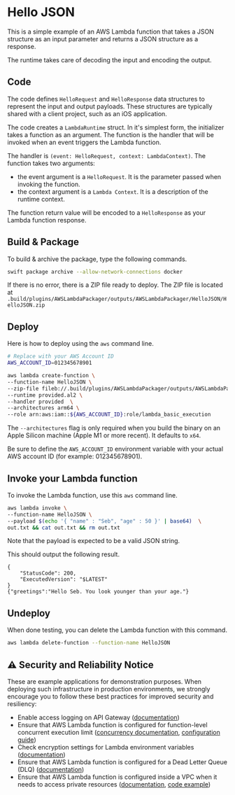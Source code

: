 # Hello JSON 

This is a simple example of an AWS Lambda function that takes a JSON structure as an input parameter and returns a JSON structure as a response.

The runtime takes care of decoding the input and encoding the output.

## Code 

The code defines `HelloRequest` and `HelloResponse` data structures to represent the input and output payloads. These structures are typically shared with a client project, such as an iOS application.

The code creates a `LambdaRuntime` struct. In it's simplest form, the initializer takes a function as an argument. The function is the handler that will be invoked when an event triggers the Lambda function.

The handler is `(event: HelloRequest, context: LambdaContext)`. The function takes two arguments:
- the event argument is a `HelloRequest`. It is the parameter passed when invoking the function.
- the context argument is a `Lambda Context`. It is a description of the runtime context.

The function return value will be encoded to a `HelloResponse` as your Lambda function response.

## Build & Package 

To build & archive the package, type the following commands.

```bash
swift package archive --allow-network-connections docker
```

If there is no error, there is a ZIP file ready to deploy. 
The ZIP file is located at `.build/plugins/AWSLambdaPackager/outputs/AWSLambdaPackager/HelloJSON/HelloJSON.zip`

## Deploy

Here is how to deploy using the `aws` command line.

```bash
# Replace with your AWS Account ID
AWS_ACCOUNT_ID=012345678901

aws lambda create-function \
--function-name HelloJSON \
--zip-file fileb://.build/plugins/AWSLambdaPackager/outputs/AWSLambdaPackager/HelloJSON/HelloJSON.zip \
--runtime provided.al2 \
--handler provided  \
--architectures arm64 \
--role arn:aws:iam::${AWS_ACCOUNT_ID}:role/lambda_basic_execution
```

The `--architectures` flag is only required when you build the binary on an Apple Silicon machine (Apple M1 or more recent). It defaults to `x64`.

Be sure to define the `AWS_ACCOUNT_ID` environment variable with your actual AWS account ID (for example: 012345678901).

## Invoke your Lambda function

To invoke the Lambda function, use this `aws` command line.

```bash
aws lambda invoke \
--function-name HelloJSON \
--payload $(echo '{ "name" : "Seb", "age" : 50 }' | base64)  \
out.txt && cat out.txt && rm out.txt
```

Note that the payload is expected to be a valid JSON string.

This should output the following result. 

```
{
    "StatusCode": 200,
    "ExecutedVersion": "$LATEST"
}
{"greetings":"Hello Seb. You look younger than your age."}
```

## Undeploy

When done testing, you can delete the Lambda function with this command.

```bash
aws lambda delete-function --function-name HelloJSON
```

## ⚠️ Security and Reliability Notice

These are example applications for demonstration purposes. When deploying such infrastructure in production environments, we strongly encourage you to follow these best practices for improved security and resiliency:

- Enable access logging on API Gateway ([documentation](https://docs.aws.amazon.com/apigateway/latest/developerguide/set-up-logging.html))
- Ensure that AWS Lambda function is configured for function-level concurrent execution limit ([concurrency documentation](https://docs.aws.amazon.com/lambda/latest/dg/lambda-concurrency.html), [configuration guide](https://docs.aws.amazon.com/lambda/latest/dg/configuration-concurrency.html))
- Check encryption settings for Lambda environment variables ([documentation](https://docs.aws.amazon.com/lambda/latest/dg/configuration-envvars-encryption.html))
- Ensure that AWS Lambda function is configured for a Dead Letter Queue (DLQ) ([documentation](https://docs.aws.amazon.com/lambda/latest/dg/invocation-async-retain-records.html#invocation-dlq))
- Ensure that AWS Lambda function is configured inside a VPC when it needs to access private resources ([documentation](https://docs.aws.amazon.com/lambda/latest/dg/configuration-vpc.html), [code example](https://github.com/awslabs/swift-aws-lambda-runtime/tree/main/Examples/ServiceLifecycle%2BPostgres))